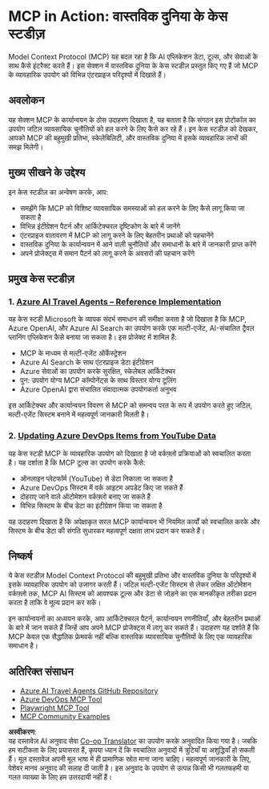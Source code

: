 <!--
CO_OP_TRANSLATOR_METADATA:
{
  "original_hash": "23899e82d806f25e5e46e89aab564dca",
  "translation_date": "2025-06-13T21:24:16+00:00",
  "source_file": "09-CaseStudy/README.md",
  "language_code": "hi"
}
-->
# MCP in Action: वास्तविक दुनिया के केस स्टडीज़

Model Context Protocol (MCP) यह बदल रहा है कि AI एप्लिकेशन डेटा, टूल्स, और सेवाओं के साथ कैसे इंटरैक्ट करते हैं। इस सेक्शन में वास्तविक दुनिया के केस स्टडीज़ प्रस्तुत किए गए हैं जो MCP के व्यावहारिक उपयोग को विभिन्न एंटरप्राइज परिदृश्यों में दिखाते हैं।

## अवलोकन

यह सेक्शन MCP के कार्यान्वयन के ठोस उदाहरण दिखाता है, यह बताता है कि संगठन इस प्रोटोकॉल का उपयोग जटिल व्यावसायिक चुनौतियों को हल करने के लिए कैसे कर रहे हैं। इन केस स्टडीज़ को देखकर, आपको MCP की बहुमुखी प्रतिभा, स्केलेबिलिटी, और वास्तविक दुनिया में इसके व्यावहारिक लाभों की समझ मिलेगी।

## मुख्य सीखने के उद्देश्य

इन केस स्टडीज़ का अन्वेषण करके, आप:

- समझेंगे कि MCP को विशिष्ट व्यावसायिक समस्याओं को हल करने के लिए कैसे लागू किया जा सकता है
- विभिन्न इंटीग्रेशन पैटर्न और आर्किटेक्चरल दृष्टिकोण के बारे में जानेंगे
- एंटरप्राइज वातावरण में MCP को लागू करने के लिए बेहतरीन प्रथाओं को पहचानेंगे
- वास्तविक दुनिया के कार्यान्वयन में आने वाली चुनौतियों और समाधानों के बारे में जानकारी प्राप्त करेंगे
- अपने प्रोजेक्ट्स में समान पैटर्न को लागू करने के अवसरों की पहचान करेंगे

## प्रमुख केस स्टडीज़

### 1. [Azure AI Travel Agents – Reference Implementation](./travelagentsample.md)

यह केस स्टडी Microsoft के व्यापक संदर्भ समाधान की समीक्षा करता है जो दिखाता है कि MCP, Azure OpenAI, और Azure AI Search का उपयोग करके एक मल्टी-एजेंट, AI-संचालित ट्रैवल प्लानिंग एप्लिकेशन कैसे बनाया जा सकता है। इस प्रोजेक्ट में शामिल हैं:

- MCP के माध्यम से मल्टी-एजेंट ऑर्केस्ट्रेशन
- Azure AI Search के साथ एंटरप्राइज डेटा इंटीग्रेशन
- Azure सेवाओं का उपयोग करके सुरक्षित, स्केलेबल आर्किटेक्चर
- पुन: उपयोग योग्य MCP कॉम्पोनेंट्स के साथ विस्तार योग्य टूलिंग
- Azure OpenAI द्वारा संचालित संवादात्मक उपयोगकर्ता अनुभव

इस आर्किटेक्चर और कार्यान्वयन विवरण से MCP को समन्वय परत के रूप में उपयोग करते हुए जटिल, मल्टी-एजेंट सिस्टम बनाने में महत्वपूर्ण जानकारी मिलती है।

### 2. [Updating Azure DevOps Items from YouTube Data](./UpdateADOItemsFromYT.md)

यह केस स्टडी MCP के व्यावहारिक उपयोग को दिखाता है जो वर्कफ़्लो प्रक्रियाओं को स्वचालित करता है। यह दर्शाता है कि MCP टूल्स का उपयोग करके कैसे:

- ऑनलाइन प्लेटफॉर्म (YouTube) से डेटा निकाला जा सकता है
- Azure DevOps सिस्टम में वर्क आइटम अपडेट किए जा सकते हैं
- दोहराए जाने वाले ऑटोमेशन वर्कफ़्लो बनाए जा सकते हैं
- विभिन्न सिस्टम के बीच डेटा का इंटीग्रेशन किया जा सकता है

यह उदाहरण दिखाता है कि अपेक्षाकृत सरल MCP कार्यान्वयन भी नियमित कार्यों को स्वचालित करके और सिस्टम के बीच डेटा की संगति सुधारकर महत्वपूर्ण दक्षता लाभ प्रदान कर सकते हैं।

## निष्कर्ष

ये केस स्टडीज़ Model Context Protocol की बहुमुखी प्रतिभा और वास्तविक दुनिया के परिदृश्यों में इसके व्यावहारिक उपयोग को उजागर करती हैं। जटिल मल्टी-एजेंट सिस्टम से लेकर लक्षित ऑटोमेशन वर्कफ़्लो तक, MCP AI सिस्टम को आवश्यक टूल्स और डेटा से जोड़ने का एक मानकीकृत तरीका प्रदान करता है ताकि वे मूल्य प्रदान कर सकें।

इन कार्यान्वयनों का अध्ययन करके, आप आर्किटेक्चरल पैटर्न, कार्यान्वयन रणनीतियाँ, और बेहतरीन प्रथाओं के बारे में जान सकते हैं जिन्हें आप अपने MCP प्रोजेक्ट्स में लागू कर सकते हैं। उदाहरण यह दर्शाते हैं कि MCP केवल एक सैद्धांतिक फ्रेमवर्क नहीं बल्कि वास्तविक व्यावसायिक चुनौतियों के लिए एक व्यावहारिक समाधान है।

## अतिरिक्त संसाधन

- [Azure AI Travel Agents GitHub Repository](https://github.com/Azure-Samples/azure-ai-travel-agents)
- [Azure DevOps MCP Tool](https://github.com/microsoft/azure-devops-mcp)
- [Playwright MCP Tool](https://github.com/microsoft/playwright-mcp)
- [MCP Community Examples](https://github.com/microsoft/mcp)

**अस्वीकरण**:  
यह दस्तावेज़ AI अनुवाद सेवा [Co-op Translator](https://github.com/Azure/co-op-translator) का उपयोग करके अनुवादित किया गया है। जबकि हम सटीकता के लिए प्रयासरत हैं, कृपया ध्यान दें कि स्वचालित अनुवादों में त्रुटियाँ या अशुद्धियाँ हो सकती हैं। मूल दस्तावेज़ अपनी मूल भाषा में ही प्रामाणिक स्रोत माना जाना चाहिए। महत्वपूर्ण जानकारी के लिए, पेशेवर मानव अनुवाद की सलाह दी जाती है। इस अनुवाद के उपयोग से उत्पन्न किसी भी गलतफहमी या गलत व्याख्या के लिए हम उत्तरदायी नहीं हैं।